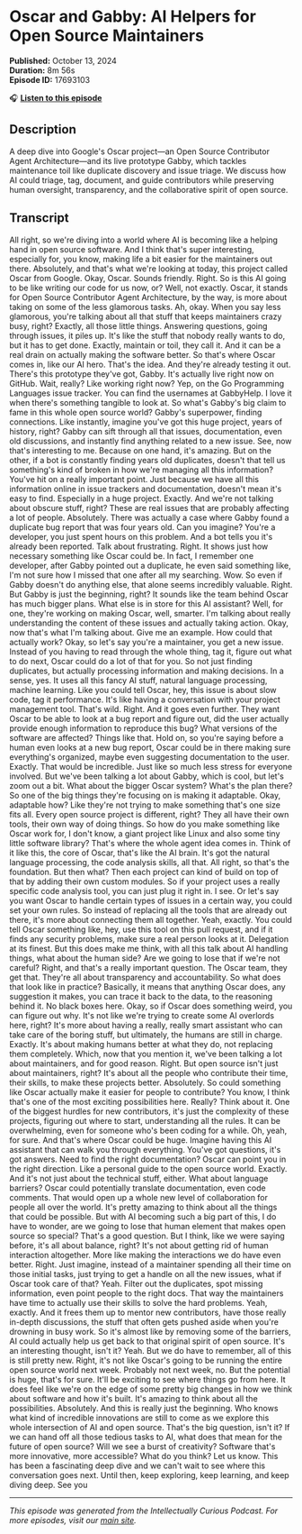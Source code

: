 # Oscar and Gabby: AI Helpers for Open Source Maintainers

**Published:** October 13, 2024  
**Duration:** 8m 56s  
**Episode ID:** 17693103

🎧 **[Listen to this episode](https://intellectuallycurious.buzzsprout.com/2529712/episodes/17693103-oscar-and-gabby-ai-helpers-for-open-source-maintainers)**

## Description

A deep dive into Google's Oscar project—an Open Source Contributor Agent Architecture—and its live prototype Gabby, which tackles maintenance toil like duplicate discovery and issue triage. We discuss how AI could triage, tag, document, and guide contributors while preserving human oversight, transparency, and the collaborative spirit of open source.

## Transcript

All right, so we're diving into a world where AI is becoming like a helping hand in open source software. And I think that's super interesting, especially for, you know, making life a bit easier for the maintainers out there. Absolutely, and that's what we're looking at today, this project called Oscar from Google. Okay, Oscar. Sounds friendly. Right. So is this AI going to be like writing our code for us now, or? Well, not exactly. Oscar, it stands for Open Source Contributor Agent Architecture, by the way, is more about taking on some of the less glamorous tasks. Ah, okay. When you say less glamorous, you're talking about all that stuff that keeps maintainers crazy busy, right? Exactly, all those little things. Answering questions, going through issues, it piles up. It's like the stuff that nobody really wants to do, but it has to get done. Exactly, maintain or toil, they call it. And it can be a real drain on actually making the software better. So that's where Oscar comes in, like our AI hero. That's the idea. And they're already testing it out. There's this prototype they've got, Gabby. It's actually live right now on GitHub. Wait, really? Like working right now? Yep, on the Go Programming Languages issue tracker. You can find the usernames at GabbyHelp. I love it when there's something tangible to look at. So what's Gabby's big claim to fame in this whole open source world? Gabby's superpower, finding connections. Like instantly, imagine you've got this huge project, years of history, right? Gabby can sift through all that issues, documentation, even old discussions, and instantly find anything related to a new issue. See, now that's interesting to me. Because on one hand, it's amazing. But on the other, if a bot is constantly finding years old duplicates, doesn't that tell us something's kind of broken in how we're managing all this information? You've hit on a really important point. Just because we have all this information online in issue trackers and documentation, doesn't mean it's easy to find. Especially in a huge project. Exactly. And we're not talking about obscure stuff, right? These are real issues that are probably affecting a lot of people. Absolutely. There was actually a case where Gabby found a duplicate bug report that was four years old. Can you imagine? You're a developer, you just spent hours on this problem. And a bot tells you it's already been reported. Talk about frustrating. Right. It shows just how necessary something like Oscar could be. In fact, I remember one developer, after Gabby pointed out a duplicate, he even said something like, I'm not sure how I missed that one after all my searching. Wow. So even if Gabby doesn't do anything else, that alone seems incredibly valuable. Right. But Gabby is just the beginning, right? It sounds like the team behind Oscar has much bigger plans. What else is in store for this AI assistant? Well, for one, they're working on making Oscar, well, smarter. I'm talking about really understanding the content of these issues and actually taking action. Okay, now that's what I'm talking about. Give me an example. How could that actually work? Okay, so let's say you're a maintainer, you get a new issue. Instead of you having to read through the whole thing, tag it, figure out what to do next, Oscar could do a lot of that for you. So not just finding duplicates, but actually processing information and making decisions. In a sense, yes. It uses all this fancy AI stuff, natural language processing, machine learning. Like you could tell Oscar, hey, this issue is about slow code, tag it performance. It's like having a conversation with your project management tool. That's wild. Right. And it goes even further. They want Oscar to be able to look at a bug report and figure out, did the user actually provide enough information to reproduce this bug? What versions of the software are affected? Things like that. Hold on, so you're saying before a human even looks at a new bug report, Oscar could be in there making sure everything's organized, maybe even suggesting documentation to the user. Exactly. That would be incredible. Just like so much less stress for everyone involved. But we've been talking a lot about Gabby, which is cool, but let's zoom out a bit. What about the bigger Oscar system? What's the plan there? So one of the big things they're focusing on is making it adaptable. Okay, adaptable how? Like they're not trying to make something that's one size fits all. Every open source project is different, right? They all have their own tools, their own way of doing things. So how do you make something like Oscar work for, I don't know, a giant project like Linux and also some tiny little software library? That's where the whole agent idea comes in. Think of it like this, the core of Oscar, that's like the AI brain. It's got the natural language processing, the code analysis skills, all that. All right, so that's the foundation. But then what? Then each project can kind of build on top of that by adding their own custom modules. So if your project uses a really specific code analysis tool, you can just plug it right in. I see. Or let's say you want Oscar to handle certain types of issues in a certain way, you could set your own rules. So instead of replacing all the tools that are already out there, it's more about connecting them all together. Yeah, exactly. You could tell Oscar something like, hey, use this tool on this pull request, and if it finds any security problems, make sure a real person looks at it. Delegation at its finest. But this does make me think, with all this talk about AI handling things, what about the human side? Are we going to lose that if we're not careful? Right, and that's a really important question. The Oscar team, they get that. They're all about transparency and accountability. So what does that look like in practice? Basically, it means that anything Oscar does, any suggestion it makes, you can trace it back to the data, to the reasoning behind it. No black boxes here. Okay, so if Oscar does something weird, you can figure out why. It's not like we're trying to create some AI overlords here, right? It's more about having a really, really smart assistant who can take care of the boring stuff, but ultimately, the humans are still in charge. Exactly. It's about making humans better at what they do, not replacing them completely. Which, now that you mention it, we've been talking a lot about maintainers, and for good reason. Right. But open source isn't just about maintainers, right? It's about all the people who contribute their time, their skills, to make these projects better. Absolutely. So could something like Oscar actually make it easier for people to contribute? You know, I think that's one of the most exciting possibilities here. Really? Think about it. One of the biggest hurdles for new contributors, it's just the complexity of these projects, figuring out where to start, understanding all the rules. It can be overwhelming, even for someone who's been coding for a while. Oh, yeah, for sure. And that's where Oscar could be huge. Imagine having this AI assistant that can walk you through everything. You've got questions, it's got answers. Need to find the right documentation? Oscar can point you in the right direction. Like a personal guide to the open source world. Exactly. And it's not just about the technical stuff, either. What about language barriers? Oscar could potentially translate documentation, even code comments. That would open up a whole new level of collaboration for people all over the world. It's pretty amazing to think about all the things that could be possible. But with AI becoming such a big part of this, I do have to wonder, are we going to lose that human element that makes open source so special? That's a good question. But I think, like we were saying before, it's all about balance, right? It's not about getting rid of human interaction altogether. More like making the interactions we do have even better. Right. Just imagine, instead of a maintainer spending all their time on those initial tasks, just trying to get a handle on all the new issues, what if Oscar took care of that? Yeah. Filter out the duplicates, spot missing information, even point people to the right docs. That way the maintainers have time to actually use their skills to solve the hard problems. Yeah, exactly. And it frees them up to mentor new contributors, have those really in-depth discussions, the stuff that often gets pushed aside when you're drowning in busy work. So it's almost like by removing some of the barriers, AI could actually help us get back to that original spirit of open source. It's an interesting thought, isn't it? Yeah. But we do have to remember, all of this is still pretty new. Right, it's not like Oscar's going to be running the entire open source world next week. Probably not next week, no. But the potential is huge, that's for sure. It'll be exciting to see where things go from here. It does feel like we're on the edge of some pretty big changes in how we think about software and how it's built. It's amazing to think about all the possibilities. Absolutely. And this is really just the beginning. Who knows what kind of incredible innovations are still to come as we explore this whole intersection of AI and open source. That's the big question, isn't it? If we can hand off all those tedious tasks to AI, what does that mean for the future of open source? Will we see a burst of creativity? Software that's more innovative, more accessible? What do you think? Let us know. This has been a fascinating deep dive and we can't wait to see where this conversation goes next. Until then, keep exploring, keep learning, and keep diving deep. See you

---
*This episode was generated from the Intellectually Curious Podcast. For more episodes, visit our [main site](https://intellectuallycurious.buzzsprout.com).*
